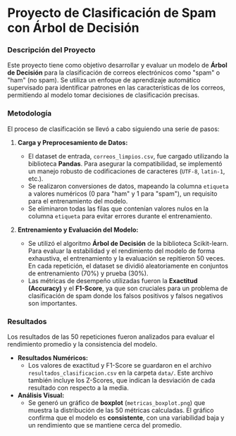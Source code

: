 # Proyecto de Clasificación de Spam con Árbol de Decisión

### Descripción del Proyecto

Este proyecto tiene como objetivo desarrollar y evaluar un modelo de **Árbol de Decisión** para la clasificación de correos electrónicos como "spam" o "ham" (no spam). Se utiliza un enfoque de aprendizaje automático supervisado para identificar patrones en las características de los correos, permitiendo al modelo tomar decisiones de clasificación precisas.

### Metodología

El proceso de clasificación se llevó a cabo siguiendo una serie de pasos:

1.  **Carga y Preprocesamiento de Datos:**
    * El dataset de entrada, `correos_limpios.csv`, fue cargado utilizando la biblioteca **Pandas**. Para asegurar la compatibilidad, se implementó un manejo robusto de codificaciones de caracteres (`UTF-8`, `latin-1`, etc.).
    * Se realizaron conversiones de datos, mapeando la columna `etiqueta` a valores numéricos (0 para "ham" y 1 para "spam"), un requisito para el entrenamiento del modelo.
    * Se eliminaron todas las filas que contenían valores nulos en la columna `etiqueta` para evitar errores durante el entrenamiento.

2.  **Entrenamiento y Evaluación del Modelo:**
    * Se utilizó el algoritmo **Árbol de Decisión** de la biblioteca Scikit-learn. Para evaluar la estabilidad y el rendimiento del modelo de forma exhaustiva, el entrenamiento y la evaluación se repitieron 50 veces. En cada repetición, el dataset se dividió aleatoriamente en conjuntos de entrenamiento (70%) y prueba (30%).
    * Las métricas de desempeño utilizadas fueron la **Exactitud (Accuracy)** y el **F1-Score**, ya que son cruciales para un problema de clasificación de spam donde los falsos positivos y falsos negativos son importantes.

### Resultados

Los resultados de las 50 repeticiones fueron analizados para evaluar el rendimiento promedio y la consistencia del modelo.

* **Resultados Numéricos:**
    * Los valores de exactitud y F1-Score se guardaron en el archivo `resultados_clasificacion.csv` en la carpeta `data/`. Este archivo también incluye los Z-Scores, que indican la desviación de cada resultado con respecto a la media.
* **Análisis Visual:**
    * Se generó un gráfico de **boxplot** (`metricas_boxplot.png`) que muestra la distribución de las 50 métricas calculadas. El gráfico confirma que el modelo es **consistente**, con una variabilidad baja y un rendimiento que se mantiene cerca del promedio.

